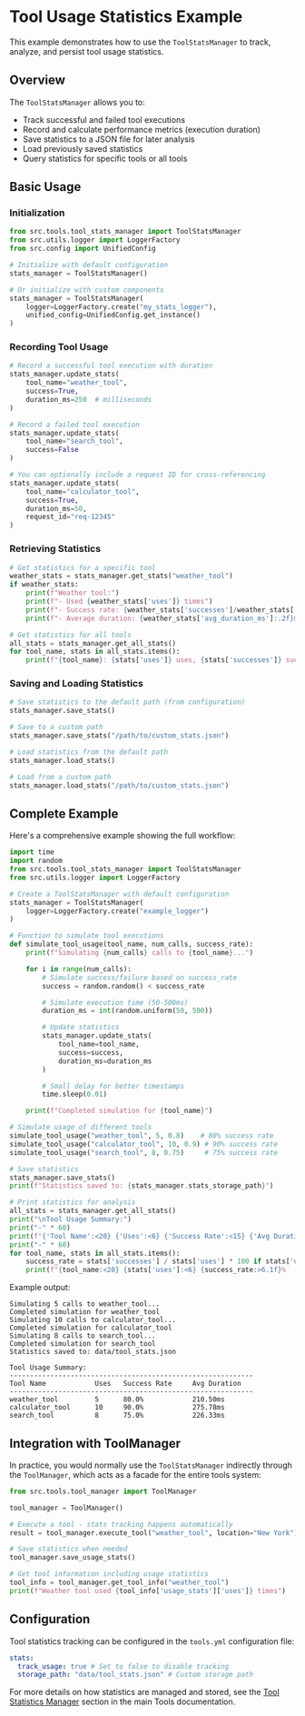 # Tool Usage Statistics Example

This example demonstrates how to use the `ToolStatsManager` to track, analyze, and persist tool usage statistics.

## Overview

The `ToolStatsManager` allows you to:

- Track successful and failed tool executions
- Record and calculate performance metrics (execution duration)
- Save statistics to a JSON file for later analysis
- Load previously saved statistics
- Query statistics for specific tools or all tools

## Basic Usage

### Initialization

```python
from src.tools.tool_stats_manager import ToolStatsManager
from src.utils.logger import LoggerFactory
from src.config import UnifiedConfig

# Initialize with default configuration
stats_manager = ToolStatsManager()

# Or initialize with custom components
stats_manager = ToolStatsManager(
    logger=LoggerFactory.create("my_stats_logger"),
    unified_config=UnifiedConfig.get_instance()
)
```

### Recording Tool Usage

```python
# Record a successful tool execution with duration
stats_manager.update_stats(
    tool_name="weather_tool",
    success=True,
    duration_ms=250  # milliseconds
)

# Record a failed tool execution
stats_manager.update_stats(
    tool_name="search_tool",
    success=False
)

# You can optionally include a request ID for cross-referencing
stats_manager.update_stats(
    tool_name="calculator_tool",
    success=True,
    duration_ms=50,
    request_id="req-12345"
)
```

### Retrieving Statistics

```python
# Get statistics for a specific tool
weather_stats = stats_manager.get_stats("weather_tool")
if weather_stats:
    print(f"Weather tool:")
    print(f"- Used {weather_stats['uses']} times")
    print(f"- Success rate: {weather_stats['successes']/weather_stats['uses']*100:.1f}%")
    print(f"- Average duration: {weather_stats['avg_duration_ms']:.2f}ms")

# Get statistics for all tools
all_stats = stats_manager.get_all_stats()
for tool_name, stats in all_stats.items():
    print(f"{tool_name}: {stats['uses']} uses, {stats['successes']} successes")
```

### Saving and Loading Statistics

```python
# Save statistics to the default path (from configuration)
stats_manager.save_stats()

# Save to a custom path
stats_manager.save_stats("/path/to/custom_stats.json")

# Load statistics from the default path
stats_manager.load_stats()

# Load from a custom path
stats_manager.load_stats("/path/to/custom_stats.json")
```

## Complete Example

Here's a comprehensive example showing the full workflow:

```python
import time
import random
from src.tools.tool_stats_manager import ToolStatsManager
from src.utils.logger import LoggerFactory

# Create a ToolStatsManager with default configuration
stats_manager = ToolStatsManager(
    logger=LoggerFactory.create("example_logger")
)

# Function to simulate tool executions
def simulate_tool_usage(tool_name, num_calls, success_rate):
    print(f"Simulating {num_calls} calls to {tool_name}...")

    for i in range(num_calls):
        # Simulate success/failure based on success_rate
        success = random.random() < success_rate

        # Simulate execution time (50-500ms)
        duration_ms = int(random.uniform(50, 500))

        # Update statistics
        stats_manager.update_stats(
            tool_name=tool_name,
            success=success,
            duration_ms=duration_ms
        )

        # Small delay for better timestamps
        time.sleep(0.01)

    print(f"Completed simulation for {tool_name}")

# Simulate usage of different tools
simulate_tool_usage("weather_tool", 5, 0.8)    # 80% success rate
simulate_tool_usage("calculator_tool", 10, 0.9) # 90% success rate
simulate_tool_usage("search_tool", 8, 0.75)     # 75% success rate

# Save statistics
stats_manager.save_stats()
print(f"Statistics saved to: {stats_manager.stats_storage_path}")

# Print statistics for analysis
all_stats = stats_manager.get_all_stats()
print("\nTool Usage Summary:")
print("-" * 60)
print(f"{'Tool Name':<20} {'Uses':<6} {'Success Rate':<15} {'Avg Duration':<15}")
print("-" * 60)
for tool_name, stats in all_stats.items():
    success_rate = stats['successes'] / stats['uses'] * 100 if stats['uses'] > 0 else 0
    print(f"{tool_name:<20} {stats['uses']:<6} {success_rate:>6.1f}%        {stats['avg_duration_ms']:>8.2f}ms")
```

Example output:

```
Simulating 5 calls to weather_tool...
Completed simulation for weather_tool
Simulating 10 calls to calculator_tool...
Completed simulation for calculator_tool
Simulating 8 calls to search_tool...
Completed simulation for search_tool
Statistics saved to: data/tool_stats.json

Tool Usage Summary:
------------------------------------------------------------
Tool Name            Uses   Success Rate     Avg Duration
------------------------------------------------------------
weather_tool         5      80.0%            210.50ms
calculator_tool      10     90.0%            275.78ms
search_tool          8      75.0%            226.33ms
```

## Integration with ToolManager

In practice, you would normally use the `ToolStatsManager` indirectly through the `ToolManager`, which acts as a facade for the entire tools system:

```python
from src.tools.tool_manager import ToolManager

tool_manager = ToolManager()

# Execute a tool - stats tracking happens automatically
result = tool_manager.execute_tool("weather_tool", location="New York")

# Save statistics when needed
tool_manager.save_usage_stats()

# Get tool information including usage statistics
tool_info = tool_manager.get_tool_info("weather_tool")
print(f"Weather tool used {tool_info['usage_stats']['uses']} times")
```

## Configuration

Tool statistics tracking can be configured in the `tools.yml` configuration file:

```yaml
stats:
  track_usage: true # Set to false to disable tracking
  storage_path: "data/tool_stats.json" # Custom storage path
```

For more details on how statistics are managed and stored, see the [Tool Statistics Manager](../tools/overview.md#tool-usage-statistics) section in the main Tools documentation.

